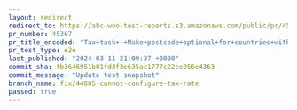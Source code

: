 ```yaml
---
layout: redirect
redirect_to: https://a8c-woo-test-reports.s3.amazonaws.com/public/pr/45367/e2e/index.html
pr_number: 45367
pr_title_encoded: "Tax+task+-+Make+postcode+optional+for+countries+without+postcodes"
pr_test_type: e2e
last_published: "2024-03-11 21:09:37 +0000"
commit_sha: fb3646951b01fd3f3e635ac1777c22ce056e4363
commit_message: "Update test snapshot"
branch_name: fix/44805-cannot-configure-tax-rate
passed: true
---
```

